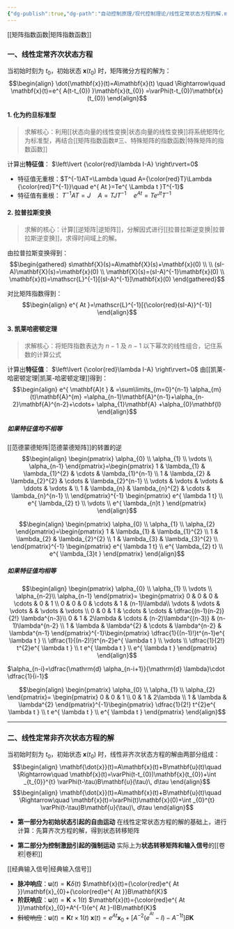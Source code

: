 ```yaml
---
{"dg-publish":true,"dg-path":"自动控制原理/现代控制理论/线性定常状态方程的解.md","permalink":"/自动控制原理/现代控制理论/线性定常状态方程的解/","dgPassFrontmatter":true,"noteIcon":"","created":"2024-08-17T00:53:50.605+08:00","updated":"2024-12-08T23:14:25.254+08:00"}
---
```



[[矩阵指数函数\|矩阵指数函数]]

### 一、线性定常齐次状态方程
当初始时刻为 $t_{0}$，初始状态 $\mathbf{x}(t_{0})$ 时，矩阵微分方程的解为：
$$\begin{align}
\dot{\mathbf{x}}(t)=A\mathbf{x}(t) \quad \Rightarrow\quad  \mathbf{x}(t)=e^{ A(t-t_{0}) }\mathbf{x}(t_{0}) =\varPhi(t-t_{0})\mathbf{x}(t_{0})
\end{align}$$


#### 1. 化为约旦标准型
> 求解核心：利用[[状态向量的线性变换\|状态向量的线性变换]]将系统矩阵化为标准型，再结合[[矩阵指数函数#三、特殊矩阵的指数函数\|特殊矩阵的指数函数]]

计算出**特征值**： $\left\lvert  {\color{red}\lambda I-A} \right\rvert=0$ 
- 特征值无重根：$T^{-1}AT=\Lambda \quad  A={\color{red}T}\Lambda {\color{red}T^{-1}}\quad  e^{ At }=Te^{ \Lambda t }T^{-1}$
- 特征值有重根： $T^{-1}AT=J \quad  A=TJ T^{-1}\quad  e^{ At }=Te^{J t }T^{-1}$

#### 2. 拉普拉斯变换
>求解的核心：计算[[逆矩阵\|逆矩阵]]，分解因式进行[[拉普拉斯逆变换\|拉普拉斯逆变换]]，求得时间域上的解。

由拉普拉斯变换得到：
$$\begin{gathered}
s\mathbf{X}(s)=A\mathbf{X}(s)+\mathbf{x}(0) \\ \\
(sI-A)\mathbf{X}(s)=\mathbf{x}(0) \\
\mathbf{X}(s)=(sI-A)^{-1}\mathbf{x}(0) \\
\mathbf{x}(t)=\mathscr{L}^{-1}[(sI-A)^{-1}]\mathbf{x}(0)
\end{gathered}$$

对比矩阵指数得到：
$$\begin{align}
e^{ At }=\mathscr{L}^{-1}[{\color{red}(sI-A)}^{-1}]
\end{align}$$

#### 3. 凯莱哈密顿定理
>求解核心：将矩阵指数表达为 $n-1$ 及 $n-1$ 以下幂次的线性组合，记住系数的计算公式

计算出**特征值**： $\left\lvert  {\color{red}\lambda I-A} \right\rvert=0$ 
由[[凯莱-哈密顿定理\|凯莱-哈密顿定理]]得到：
$$\begin{align}
e^{ \mathbf{A}t } & =\sum\limits_{m=0}^{n-1} \alpha_{m}(t)\mathbf{A}^{m} =\alpha_{n-1}\mathbf{A}^{n-1}+\alpha_{n-2}\mathbf{A}^{n-2}+\cdots+ \alpha_{1}\mathbf{A} +\alpha_{0}\mathbf{I}
\end{align}$$

##### 如果特征值均不相等
[[范德蒙德矩阵\|范德蒙德矩阵]]的转置的逆
$$\begin{align}
\begin{pmatrix}
\alpha_{0} \\
\alpha_{1} \\
\vdots \\
\alpha_{n-1}
\end{pmatrix}=\begin{pmatrix}
	1 & \lambda_{1} & \lambda_{1}^{2} & \cdots & \lambda_{1}^{n-1} \\
1 & \lambda_{2} & \lambda_{2}^{2} & \cdots & \lambda_{2}^{n-1} \\ 
\vdots & \vdots & \vdots & \ddots & \vdots &  \\
1 & \lambda_{n} & \lambda_{n}^{2} & \cdots & \lambda_{n}^{n-1} \\
\end{pmatrix}^{-1} \begin{pmatrix}
e^{ \lambda 1 t} \\
e^{ \lambda_{2} t} \\
\vdots \\
e^{ \lambda_{n}t }
\end{pmatrix}
\end{align}$$

$$\begin{align}
\begin{pmatrix}
\alpha_{0} \\
\alpha_{1} \\
\alpha_{2}
\end{pmatrix}=\begin{pmatrix}
	1 & \lambda_{1} & \lambda_{1}^{2}  \\
1 & \lambda_{2} & \lambda_{2}^{2}  \\ 
1 & \lambda_{3} & \lambda_{3}^{2}  \\
\end{pmatrix}^{-1} \begin{pmatrix}
e^{ \lambda 1 t} \\
e^{ \lambda_{2} t} \\
e^{ \lambda_{3}t }
\end{pmatrix}
\end{align}$$

##### 如果特征值均相等
$$\begin{align}
\begin{pmatrix}
\alpha_{0} \\
\alpha_{1} \\
\vdots  \\
\alpha_{n-2}\\
\alpha_{n-1} 
\end{pmatrix}= \begin{pmatrix}
 0 & 0 & 0 & \cdots & 0 & 1  \\
0 & 0 & 0 & \cdots  & 1 & (n-1)\lambda\\
 \vdots  &  \vdots  & \vdots  &   & \vdots  & \vdots  \\
0 & 0 & 1 & \cdots  & \cdots  & \dfrac{(n-1)(n-2)}{2!} \lambda^{n-3}\\
 0 & 1  & 2\lambda  & \cdots  & (n-2)\lambda^{(n-3)} &  (n-1)\lambda^{n-2} \\
1 & \lambda  & \lambda^{2}  &  \cdots  &  \lambda^{n-2} & \lambda^{n-1}
\end{pmatrix}^{-1}\begin{pmatrix}
\dfrac{1}{(n-1)!}t^{n-1}e^{ \lambda t } \\
\dfrac{1}{(n-2)!}t^{n-2}e^{ \lambda t } \\
\vdots  \\
\dfrac{1}{2!} t^{2}e^{ \lambda t } \\
t e^{ \lambda t } \\
e^{ \lambda t }
\end{pmatrix}
\end{align}$$

$\alpha_{n-i}=\dfrac{\mathrm{d} \alpha_{n-i+1}}{\mathrm{d} \lambda}\cdot \dfrac{1}{i-1}$

$$\begin{align}
\begin{pmatrix}
\alpha_{0} \\
\alpha_{1} \\
\alpha_{2} 
\end{pmatrix}= \begin{pmatrix}
0 & 0 & 1 \\
 0 & 1  & 2\lambda \\
1 & \lambda  & \lambda^{2}
\end{pmatrix}^{-1}\begin{pmatrix}
\dfrac{1}{2!} t^{2}e^{ \lambda t } \\
t e^{ \lambda t } \\
e^{ \lambda t }
\end{pmatrix}
\end{align}$$



***
### 二、线性定常非齐次状态方程的解
当初始时刻为 $t_{0}$，初始状态 $\mathbf{x}(t_{0})$ 时，线性非齐次状态方程的解由两部分组成：
$$\begin{align}
\mathbf{\dot{x}}(t)=A\mathbf{x}(t)+B\mathbf{u}(t)\quad  \Rightarrow\quad  \mathbf{x}(t)=\varPhi(t-t_{0})\mathbf{x}(t_{0})+\int _{t_{0}}^{t} \varPhi(t-\tau)B\mathbf{u}(\tau)\, d\tau
\end{align}$$
$$\begin{align}
\mathbf{\dot{x}}(t)=A\mathbf{x}(t)+B\mathbf{u}(t)\quad  \Rightarrow\quad  \mathbf{x}(t)=\varPhi(t)\mathbf{x}(0)+\int _{0}^{t} \varPhi(t-\tau)B\mathbf{u}(\tau)\, d\tau
\end{align}$$

- **第一部分为初始状态引起的自由运动**
	在线性定常状态方程的解的基础上，进行计算：先算齐次方程的解，得到状态转移矩阵

- **第二部分为控制激励引起的强制运动**
	实际上为**状态转移矩阵和输入信号**的[[卷积\|卷积]]


[[经典输入信号\|经典输入信号]]
- **脉冲响应**：$\mathbf{u}(t)=\mathbf{K} \delta(t)$        $\mathbf{x}(t)={\color{red}e^{ At }}\mathbf{x}_{0}+{\color{red}e^{ At }}B\mathbf{K}$
- **阶跃响应**：$\mathbf{u}(t)=\mathbf{K}\times 1(t)$    $\mathbf{x}(t)={\color{red}e^{ At }}\mathbf{x}_{0}+A^{-1}(e^{ At }-I)B\mathbf{K}$
- ~~斜坡响应~~：$\mathbf{u}(t)=\mathbf{K}t\times 1(t)$   $\mathbf{x}(t)=e^{ At }\mathbf{x}_{0}+\left[A^{-2}(e^{ ^{At}}-I )-A^{-1t}\right]B\mathbf{K}$
